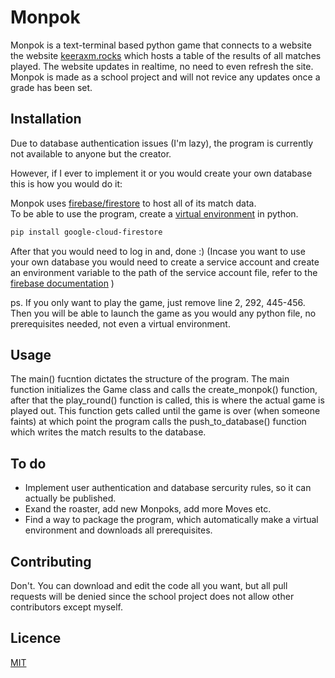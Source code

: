 # Monpok
Monpok is a text-terminal based python game that connects to a website the website [keeraxm.rocks](https://www.keeraxm.rocks) which hosts a table of the results of all matches played. The website updates in realtime, no need to even refresh the site. Monpok is made as a school project and will not revice any updates once a grade has been set.

## Installation
Due to database authentication issues (I'm lazy), the program is currently not available to anyone but the creator.

However, if I ever to implement it or you would create your own database this is how you would do it:

Monpok uses [firebase/firestore](https://firebase.google.com/) to host all of its match data.<br>To be able to use the program, create a [virtual environment](https://docs.python.org/3/library/venv.html) in python.
```bash
pip install google-cloud-firestore
```
After that you would need to log in and, done :) (Incase you want to use your own database you would need to create a service account and create an environment variable to the path of the service account file, refer to the [firebase documentation](https://firebase.google.com/docs) )

ps. If you only want to play the game, just remove line 2, 292, 445-456. Then you will be able to launch the game as you would any python file, no prerequisites needed, not even a virtual environment.

## Usage
The main() fucntion  dictates the structure of the program. The main function initializes the Game class and calls the create_monpok() function, after that the play_round() function is called, this is where the actual game is played out. This function gets called until the game is over (when someone faints) at which point the program calls the push_to_database() function which writes the match results to the database.

## To do
- Implement user authentication and database sercurity rules, so it can actually be published.
- Exand the roaster, add new Monpoks, add more Moves etc.
- Find a way to package the program, which automatically make a virtual environment and downloads all prerequisites.

## Contributing
Don't. You can download and edit the code all you want, but all pull requests will be denied since the school project does not allow other contributors except myself.

## Licence
[MIT](https://choosealicense.com/licenses/mit/)